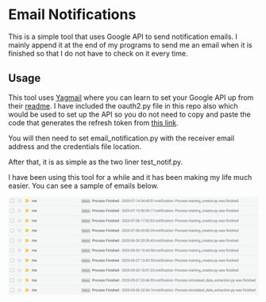 # Email Notifications
This is a simple tool that uses Google API to send notification emails.
I mainly append it at the end of my programs to send me an email when it is finished so that I do not have to check on it every time.

## Usage
This tool uses [Yagmail](https://github.com/kootenpv/yagmail) where you can learn to set your Google API up from their [readme](https://github.com/kootenpv/yagmail/blob/master/README.md). I have included the oauth2.py file in this repo also which would be used to set up the API so you do not need to copy and paste the code that generates the refresh token from [this link](https://blog.macuyiko.com/post/2016/how-to-send-html-mails-with-oauth2-and-gmail-in-python.html).

You will then need to set email_notification.py with the receiver email address and the credentials file location.

After that, it is as simple as the two liner test_notif.py.

I have been using this tool for a while and it has been making my life much easier. You can see a sample of emails below.

![Gmail Sample](email_sample.png)
